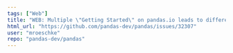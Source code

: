 ```yaml
---
tags: ["Web"]
title: "WEB: Multiple \"Getting Started\" on pandas.io leads to different links"
html_url: "https://github.com/pandas-dev/pandas/issues/32307"
user: "mroeschke"
repo: "pandas-dev/pandas"
---
```


